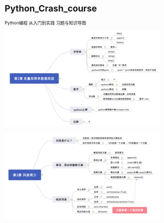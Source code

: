 # Python_Crash_course
Python编程 从入门到实践 习题与知识导图

![chapter2](https://raw.githubusercontent.com/chengchuanxiang/Python_Crash_course/main/png/chapter2.png)

![chapter3](https://raw.githubusercontent.com/chengchuanxiang/Python_Crash_course/main/png/chapter3.png)
